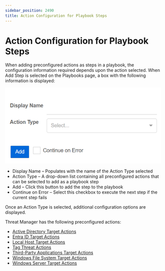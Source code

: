 ```yaml
---
sidebar_position: 2490
title: Action Configuration for Playbook Steps
---
```


# Action Configuration for Playbook Steps

When adding preconfigured actions as steps in a playbook, the configuration information required depends upon the action selected. When Add Step is selected on the Playbooks page, a box with the following information is displayed:

![](../../../../../../../static/images/ThreatManager_3.0/Content/Resources/Images/ThreatManager/Admin/Playbooks/Action/GenericActionStep.png)

* Display Name – Populates with the name of the Action Type selected
* Action Type – A drop-down list containing all preconfigured actions that can be selected to add as a playbook step
* Add – Click this button to add the step to the playbook
* Continue on Error – Select this checkbox to execute the next step if the current step fails

Once an Action Type is selected, additional configuration options are displayed.

Threat Manager has the following preconfigured actions:

* [Active Directory Target Actions](ActiveDirectory "Active Directory Target Actions")
* [Entra ID Target Actions](EntraID "Entra ID Target Actions")
* [Local Host Target Actions](LocalHost "Local Host Target Actions")
* [Tag Threat Actions](Tag "Tag Threat Action")
* [Third-Party Applications Target Actions](ThirdParty "Third-Party Target Actions")
* [Windows File System Target Actions](WindowsFileServer "Windows File System Target Actions")
* [Windows Server Target Actions](WindowsServer "Windows Server Target Actions")